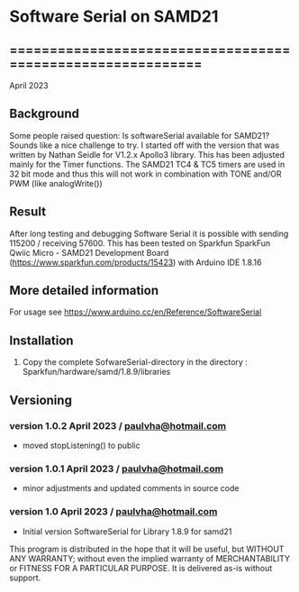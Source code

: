 # Software Serial on SAMD21

## ===========================================================
April 2023

## Background

Some people raised question: Is softwareSerial available for SAMD21?
Sounds like a nice challenge to try. I started off with the version that was written by Nathan Seidle for V1.2.x Apollo3 library.
This has been adjusted mainly for the Timer functions. The SAMD21 TC4 & TC5 timers are used in 32 bit mode and thus this will not work in combination with TONE and/OR PWM (like analogWrite())

## Result

After long testing and debugging Software Serial it is possible with sending 115200 / receiving 57600.
This has been tested on Sparkfun SparkFun Qwiic Micro - SAMD21 Development Board (https://www.sparkfun.com/products/15423) with Arduino IDE 1.8.16

## More detailed information

For usage see https://www.arduino.cc/en/Reference/SoftwareSerial

## Installation

1. Copy the complete SofwareSerial-directory in the directory :   Sparkfun/hardware/samd/1.8.9/libraries

## Versioning

### version 1.0.2 April 2023 / paulvha@hotmail.com
 * moved stopListening() to public

### version 1.0.1 April 2023 / paulvha@hotmail.com
 * minor adjustments and updated comments in source code

### version 1.0 April 2023 / paulvha@hotmail.com
 * Initial version SoftwareSerial for Library 1.8.9 for samd21

This program is distributed in the hope that it will be useful, but WITHOUT ANY WARRANTY; without even the implied warranty of  MERCHANTABILITY or FITNESS FOR A PARTICULAR PURPOSE. It is delivered as-is without support.
